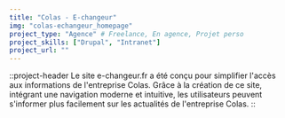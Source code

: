 ```yaml
---
title: "Colas - E-changeur"
img: "colas-echangeur_homepage"
project_type: "Agence" # Freelance, En agence, Projet perso
project_skills: ["Drupal", "Intranet"]
project_url: ""
---
```


::project-header
Le site e-changeur.fr a été conçu pour simplifier l'accès aux informations de l'entreprise Colas. Grâce à la création de ce site, intégrant une navigation moderne et intuitive, les utilisateurs peuvent s'informer plus facilement sur les actualités de l'entreprise Colas.
::


